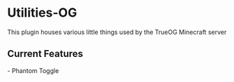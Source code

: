 # Utilities-OG

This plugin houses various little things used by the TrueOG Minecraft server

<h2>Current Features</h2>
- Phantom Toggle
